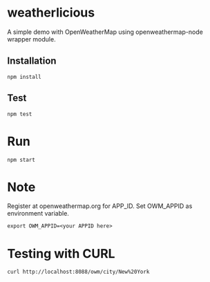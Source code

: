 # weatherlicious
A simple demo with OpenWeatherMap using openweathermap-node wrapper module. 

## Installation
```
npm install 
```

## Test
```
npm test
```

# Run
```
npm start
```

# Note
Register at openweathermap.org for APP_ID. Set OWM_APPID as environment variable.
```
export OWM_APPID=<your APPID here>
```

# Testing with CURL
```
curl http://localhost:8088/owm/city/New%20York
```